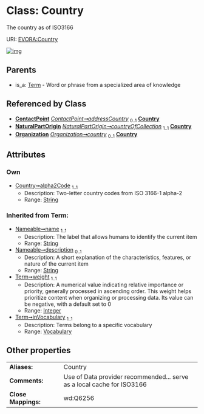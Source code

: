 
# Class: Country

The country as of ISO3166

URI: [EVORA:Country](https://evora-project.eu/Country)


[![img](https://yuml.me/diagram/nofunky;dir:TB/class/[Vocabulary],[Term],[Organization],[NaturalPartOrigin],[ContactPoint]++-%20addressCountry%200..1>[Country&#124;alpha2Code:string;weight(i):integer;name(i):string;description(i):string%20%3F],[NaturalPartOrigin]++-%20countryOfCollection%201..1>[Country],[Organization]++-%20country%200..1>[Country],[Term]^-[Country],[ContactPoint])](https://yuml.me/diagram/nofunky;dir:TB/class/[Vocabulary],[Term],[Organization],[NaturalPartOrigin],[ContactPoint]++-%20addressCountry%200..1>[Country&#124;alpha2Code:string;weight(i):integer;name(i):string;description(i):string%20%3F],[NaturalPartOrigin]++-%20countryOfCollection%201..1>[Country],[Organization]++-%20country%200..1>[Country],[Term]^-[Country],[ContactPoint])

## Parents

 *  is_a: [Term](Term.md) - Word or phrase from a specialized area of knowledge

## Referenced by Class

 *  **[ContactPoint](ContactPoint.md)** *[ContactPoint➞addressCountry](ContactPoint_addressCountry.md)*  <sub>0..1</sub>  **[Country](Country.md)**
 *  **[NaturalPartOrigin](NaturalPartOrigin.md)** *[NaturalPartOrigin➞countryOfCollection](NaturalPartOrigin_countryOfCollection.md)*  <sub>1..1</sub>  **[Country](Country.md)**
 *  **[Organization](Organization.md)** *[Organization➞country](Organization_country.md)*  <sub>0..1</sub>  **[Country](Country.md)**

## Attributes


### Own

 * [Country➞alpha2Code](Country_alpha2Code.md)  <sub>1..1</sub>
     * Description: Two-letter country codes from ISO 3166-1 alpha-2
     * Range: [String](types/String.md)

### Inherited from Term:

 * [Nameable➞name](Nameable_name.md)  <sub>1..1</sub>
     * Description: The label that allows humans to identify the current item
     * Range: [String](types/String.md)
 * [Nameable➞description](Nameable_description.md)  <sub>0..1</sub>
     * Description: A short explanation of the characteristics, features, or nature of the current item
     * Range: [String](types/String.md)
 * [Term➞weight](Term_weight.md)  <sub>1..1</sub>
     * Description: A numerical value indicating relative importance or priority, generally processed in ascending order. This weight helps prioritize content when organizing or processing data. Its value can be negative, with a default set to 0
     * Range: [Integer](types/Integer.md)
 * [Term➞inVocabulary](Term_inVocabulary.md)  <sub>1..1</sub>
     * Description: Terms belong to a specific vocabulary
     * Range: [Vocabulary](Vocabulary.md)

## Other properties

|  |  |  |
| --- | --- | --- |
| **Aliases:** | | Country |
| **Comments:** | | Use of Data provider recommended... serve as a local cache for ISO3166 |
| **Close Mappings:** | | wd:Q6256 |
